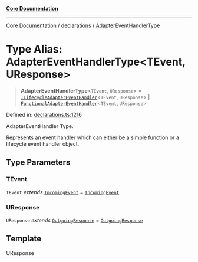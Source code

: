 [**Core Documentation**](../../README.md)

***

[Core Documentation](../../README.md) / [declarations](../README.md) / AdapterEventHandlerType

# Type Alias: AdapterEventHandlerType\<TEvent, UResponse\>

> **AdapterEventHandlerType**\<`TEvent`, `UResponse`\> = [`ILifecycleAdapterEventHandler`](../interfaces/ILifecycleAdapterEventHandler.md)\<`TEvent`, `UResponse`\> \| [`FunctionalAdapterEventHandler`](FunctionalAdapterEventHandler.md)\<`TEvent`, `UResponse`\>

Defined in: [declarations.ts:1216](https://github.com/stonemjs/core/blob/e2fddc9518734748c09a72d4b4064dd1d4c1288c/src/declarations.ts#L1216)

AdapterEventHandler Type.

Represents an event handler which can either be a simple function or a lifecycle event handler object.

## Type Parameters

### TEvent

`TEvent` *extends* [`IncomingEvent`](../../events/IncomingEvent/classes/IncomingEvent.md) = [`IncomingEvent`](../../events/IncomingEvent/classes/IncomingEvent.md)

### UResponse

`UResponse` *extends* [`OutgoingResponse`](../../events/OutgoingResponse/classes/OutgoingResponse.md) = [`OutgoingResponse`](../../events/OutgoingResponse/classes/OutgoingResponse.md)

## Template

UResponse
